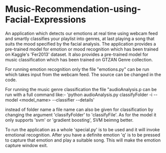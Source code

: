 # Music-Recommendation-using-Facial-Expressions
An application which detects our emotions at real time using webcam feed and  smartly classifies your playlist into genres, at last playing a song that suits the mood specified by the facial analysis.
The application provides a pre-trained model for emotion or mood recognition which has been trained on Kaggle's 'Fer2013' dataset.
It also provides a pre-trained model for music classification which has been trained on GTZAN Genre collection.

For running emotion recognition only the file "emotions.py" can be run which takes input from the webcam feed.
The source can be changed in the code.

For running the music genre classification the file "audioAnalysis.p can be run with a full command like:-
                           'python audioAnalysis.py classifyFolder -i<inputfolder> --model <model_name> --classifier <location> --details'

instead of folder name a file name can also be given for classification by changing the argument 'classifyFolder' to 'classifyFile'.
As for the model it only supports 'svm' or 'gradient boosting', SVM beimng better.

To run the application as a whole 'special.py' is to be used and it will invoke emotional recognition. After you have a definite emotion 'q' is to be pressed to capture that emotion and play a suitable song.
This will make the emotion capture window exit.

